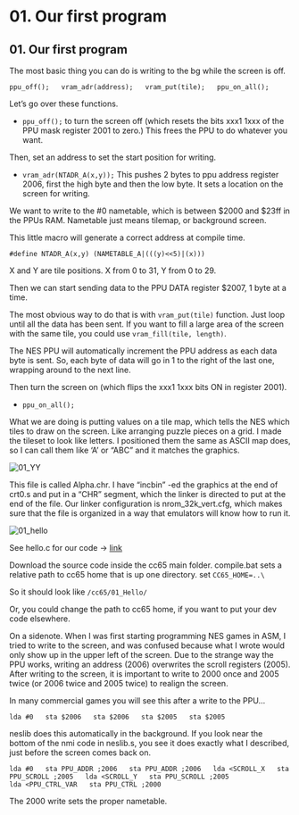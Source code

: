 # 01. Our first program

## 01. Our first program

The most basic thing you can do is writing to the bg while the screen is off.

`ppu_off();  
 vram_adr(address);  
 vram_put(tile);  
 ppu_on_all();`

Let’s go over these functions.

* `ppu_off();` to turn the screen off \(which resets the bits xxx1 1xxx of the PPU mask register 2001 to zero.\) This frees the PPU to do whatever you want.

Then, set an address to set the start position for writing.

* `vram_adr(NTADR_A(x,y));` This pushes 2 bytes to ppu address register 2006, first the high byte and then the low byte. It sets a location on the screen for writing.

We want to write to the \#0 nametable, which is between $2000 and $23ff in the PPUs RAM. Nametable just means tilemap, or background screen.

This little macro will generate a correct address at compile time.

`#define NTADR_A(x,y) (NAMETABLE_A|(((y)<<5)|(x)))`

X and Y are tile positions. X from 0 to 31, Y from 0 to 29.

Then we can start sending data to the PPU DATA register $2007, 1 byte at a time.

The most obvious way to do that is with `vram_put(tile)` function. Just loop until all the data has been sent. If you want to fill a large area of the screen with the same tile, you could use `vram_fill(tile, length)`.

The NES PPU will automatically increment the PPU address as each data byte is sent. So, each byte of data will go in 1 to the right of the last one, wrapping around to the next line.

Then turn the screen on \(which flips the xxx1 1xxx bits ON in register 2001\).

* `ppu_on_all();`

What we are doing is putting values on a tile map, which tells the NES which tiles to draw on the screen. Like arranging puzzle pieces on a grid. I made the tileset to look like letters. I positioned them the same as ASCII map does, so I can call them like ‘A’ or “ABC” and it matches the graphics.

![01\_YY](https://nesdoug.files.wordpress.com/2018/09/01_yy.png?w=924)

This file is called Alpha.chr. I have “incbin” -ed the graphics at the end of crt0.s and put in a “CHR” segment, which the linker is directed to put at the end of the file. Our linker configuration is nrom\_32k\_vert.cfg, which makes sure that the file is organized in a way that emulators will know how to run it.

![01\_hello](https://nesdoug.files.wordpress.com/2018/09/01_hello.png?w=924)

See hello.c for our code -&gt; [link](https://github.com/nesdoug/01_Hello/blob/master/hello.c)

Download the source code inside the cc65 main folder. compile.bat sets a relative path to cc65 home that is up one directory. set `CC65_HOME=..\`

So it should look like `/cc65/01_Hello/`

Or, you could change the path to cc65 home, if you want to put your dev code elsewhere.

On a sidenote. When I was first starting programming NES games in ASM, I tried to write to the screen, and was confused because what I wrote would only show up in the upper left of the screen. Due to the strange way the PPU works, writing an address \(2006\) overwrites the scroll registers \(2005\). After writing to the screen, it is important to write to 2000 once and 2005 twice \(or 2006 twice and 2005 twice\) to realign the screen.

In many commercial games you will see this after a write to the PPU…

`lda #0  
 sta $2006  
 sta $2006  
 sta $2005  
 sta $2005`

neslib does this automatically in the background. If you look near the bottom of the nmi code in neslib.s, you see it does exactly what I described, just before the screen comes back on.

`lda #0  
 sta PPU_ADDR ;2006  
 sta PPU_ADDR ;2006  
lda <SCROLL_X  
 sta PPU_SCROLL ;2005  
 lda <SCROLL_Y  
 sta PPU_SCROLL ;2005`  
`lda <PPU_CTRL_VAR  
 sta PPU_CTRL ;2000`  

The 2000 write sets the proper nametable.

